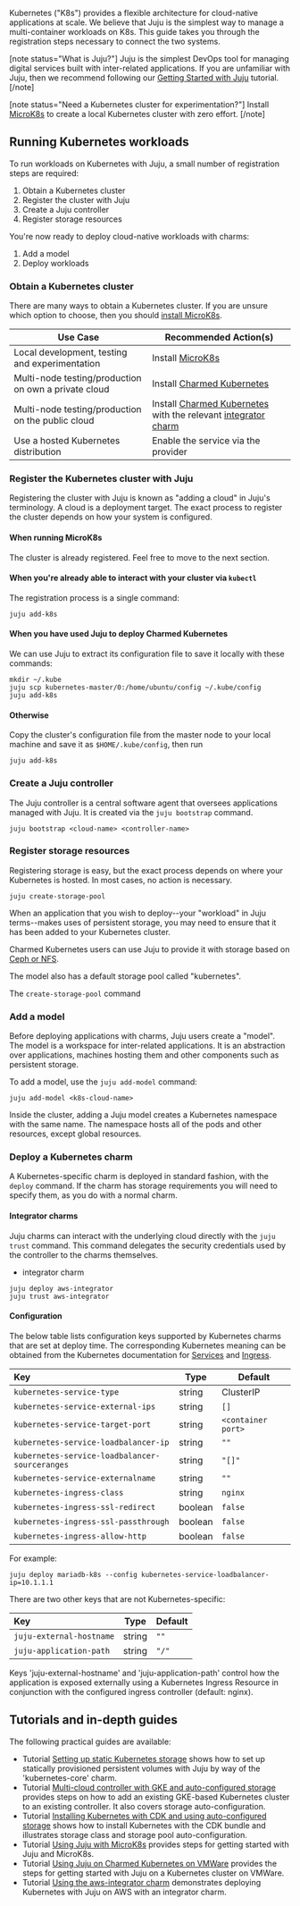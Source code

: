 <div data-theme-toc="true"> </div>

<!--
Todo:
- Should eventually link to k8s-charm developer documentation
- Add architectural overview/diagram
- Consider manually adding a cluster via `add-cloud` and `add-credential`
- Write tutorial on building a cluster using GCE with gcp-integrator
- Write tutorial on building a cluster using AKS
-->

Kubernetes ("K8s") provides a flexible architecture for cloud-native applications at scale. We believe that Juju is the simplest way to manage a multi-container workloads on K8s. This guide takes you through the registration steps necessary to connect the two systems.  

[note status="What is Juju?"]
Juju is the simplest DevOps tool for managing digital services built with inter-related applications. If you are unfamiliar with Juju, then we recommend following our [Getting Started with Juju](https://juju.is/docs/getting-started-with-juju) tutorial.
[/note]

[note status="Need a Kubernetes cluster for experimentation?"]
Install [MicroK8s][] to create a local Kubernetes cluster with zero effort.
[/note]

[MicroK8s]: https://microk8s.io/

<!--

<h2 id="heading--juju-kubernetes-specific-workflow">Juju Kubernetes-specific workflow</h2>

Some minor differences aside, Juju is able to treat your cluster as it does any other cloud. Applications can relate across K8s and traditional infrastructure. Actions are available for  There are some differences to working.



The k8s-specific Juju commands are `add-k8s`, `remove-k8s`, and `scale-application`. All other concepts and commands are applied in the traditional manner.

The `add-k8s` command makes the usual combination of `add-cloud` and `add-credential` unnecessary.

In `v.2.6.1`, the `add-k8s` command can be used to add the Kubernetes cluster and its credentials to the client's local cache (option `--local`) or to add these things directly to a running controller (the default behaviour). 

In `v.2.5.0`, only local behaviour is possible (there is no `--local` option). The cluster configuration file will also first need to be copied to `~/.kube/config`.

User credentials can still be added by way of the `add-credential` or `autoload-credentials` commands. Also, at any time, the k8s CLI can be used to add a new user to the cluster.

The `add-k8s` command can repeatedly set up different clusters as long as the contents of the configuration file has been changed accordingly. The KUBECONFIG environment variable is useful here as it will be honoured by Juju when finding the file to load.

The `remove-k8s` command is used to remove a Kubernetes cluster from Juju's list of known clouds.

The `scale-application` command is used to scale a Kubernetes cluster. The `add-unit` and `remove-unit` commands do not apply to a Kubernetes model.

Charms need to be written specifically for Kubernetes workloads. See tutorial [Understanding Kubernetes charms](/t/understanding-kubernetes-charms-tutorial/1263).

-->


<h2 id="heading--running-kubernetes-workloads">Running Kubernetes workloads</h2>

To run workloads on Kubernetes with Juju, a small number of registration steps are required:

1. Obtain a Kubernetes cluster
1. Register the cluster with Juju
1. Create a Juju controller
1. Register storage resources

You're now ready to deploy cloud-native workloads with charms:

1. Add a model
1. Deploy workloads



<h3 id="heading--obtain-a-kubernetes-cluster">Obtain a Kubernetes cluster</h3>

There are many ways to obtain a Kubernetes cluster. If you are unsure which option to choose, then you should [install MicroK8s](https://microk8s.io/).


| Use Case | Recommended Action(s)
|-----|-----|
| Local development, testing and experimentation | Install [MicroK8s](https://microk8s.io)
| Multi-node testing/production on own a private cloud | Install [Charmed Kubernetes](https://ubuntu.com/kubernetes/docs/install-manual)
| Multi-node testing/production on the public cloud | Install [Charmed Kubernetes](https://ubuntu.com/kubernetes/docs/install-manual) with the relevant [integrator charm](https://jaas.ai/search?q=integrator)
| Use a hosted Kubernetes distribution | Enable the service via the provider


<!--
ARCHIVE

Here is a list of suggestions:


- Use the '[kubernetes-core](https://jujucharms.com/kubernetes-core/)' bundle, which gives a minimal two-machine cluster available in the Charm Store.
- Use the '[canonical-kubernetes](https://jujucharms.com/canonical-kubernetes/)' bundle. This is the Charmed Distribution of Kubernetes (CDK), which is a more sophisticated version of 'kubernetes-core'. See tutorial [Installing Kubernetes with CDK and using auto-configured storage](/t/tutorial-installing-kubernetes-with-cdk-and-using-auto-configured-storage/1469).
- Use [MicroK8s](https://microk8s.io). This gives you a local, fully compliant Kubernetes deployment with dynamic persistent volume support.
- When Kubernetes is deployed via charms, special integrator charms made for specific cloud vendors can greatly assist (e.g. storage). [Search the Charm Store](https://jujucharms.com/q/integrator) for 'integrator'.
- Use a public Kubernetes cloud vendor such as [Amazon EKS](https://aws.amazon.com/eks/), [Azure AKS](https://azure.microsoft.com/en-us/services/kubernetes-service/), and [Google GKE](https://cloud.google.com/kubernetes-engine/). To get started with GKE, see appendix [Installing a GKE cluster](/t/appendix-installing-a-gke-cluster/1448).

[note]
Kubernetes bundles do not work well on a LXD cloud at this time. Refer to [Deploying on LXD](https://github.com/juju-solutions/bundle-canonical-kubernetes/wiki/Deploying-on-LXD) for details.
[/note]

-->

<h3 id="heading--add-the-cluster">Register the Kubernetes cluster with Juju</h3>

Registering the cluster with Juju is known as  "adding a cloud" in Juju's terminology. A cloud is a deployment target. The exact process to register the cluster depends on how your system is configured.

#### When running MicroK8s

The cluster is already registered. Feel free to move to the next section. 


#### When you're already able to interact with your cluster via `kubectl`

The registration process is a single command: 

```plain
juju add-k8s
```

#### When you have used Juju to deploy Charmed Kubernetes

We can use Juju to extract its configuration file to save it locally with these commands:

```plain
mkdir ~/.kube
juju scp kubernetes-master/0:/home/ubuntu/config ~/.kube/config
juju add-k8s
```

#### Otherwise

Copy the cluster's configuration file from the master node to your local machine and save it as `$HOME/.kube/config`, then run

```plain
juju add-k8s
```

<!--
Juju needs information about the cluster in order to add it. This information is part of the main Kubernetes configuration file which can be found on the Kubernetes master node. This is the same config file that `kubectl` uses.

In `v.2.6.1` clusters based on AKS and GKE can be added without the cluster configuration file. These types have special helper modes that enable their respective, independently installed, CLI toolkits and are accessible via options `--aks` and `--gke`.

In `v.2.6.1` the `add-k8s` command can apply to the client's local cache of clouds or to an existing controller. This works similar to the `add-cloud` command; see the [Adding clouds](/t/clouds/1100#heading--adding-clouds) section.

-->

### Create a Juju controller

The Juju controller is a central software agent that oversees applications  managed with Juju. It is created via the `juju bootstrap` command. 

```plain
juju bootstrap <cloud-name> <controller-name>
```

### Register storage resources

Registering storage is easy, but the exact process depends on where your Kubernetes is hosted. In most cases, no action is necessary.

```plain
juju create-storage-pool
``` 

When an application that you wish to deploy--your "workload" in Juju terms--makes uses of persistent storage, you may need to ensure that it has been added to your Kubernetes cluster.

Charmed Kubernetes users can use Juju to provide it with storage based on [Ceph or NFS](https://ubuntu.com/kubernetes/docs/storage).

The model also has a default storage pool called "kubernetes".

The `create-storage-pool` command

<h3 id="heading--add-a-model">Add a model</h3>

Before deploying applications with charms, Juju users create a "model". The model is a workspace for inter-related applications. It is an abstraction over applications, machines hosting them and other components such as persistent storage.  
 
To add a model, use the `juju add-model` command:

```plain
juju add-model <k8s-cloud-name>
```

Inside the cluster, adding a Juju model creates a Kubernetes namespace with the same name. The namespace hosts all of the pods and other resources, except global resources. 



<!--
ARCHIVE


<h3 id="heading--create-persistent-static-storage"> Create persistent static storage </h3>

[note]
If you are using MicroK8s, feel free to skip this step. MicroK8s automatically provides persistent volumes on demand.
[/note]

When an application that you wish to deploy--your "workload" in Juju terms--makes uses of persistent storage, you may need to ensure that it has been added to your Kubernetes cluster.

Charmed Kubernetes users can use Juju to provide it with storage based on [Ceph or NFS](https://ubuntu.com/kubernetes/docs/storage).

Users of other clusters should follow their vendor's instructions and verify that the storage pools are available with the command: `kubectl get sc,po`.

Create persistent static volumes for operator storage if your chosen cloud's storage is not supported natively by Kubernetes. You will need to do the same for workload storage if your charm has storage requirements. This is done with the Kubernetes tool `kubectl`.

<h3 id="heading--create-storage-pools">Create storage pools</h3>

Create storage pools for operator storage and, if needed, workload storage. 

The model also has a default storage pool called "kubernetes".

The `create-storage-pool` command.
-->


<h3 id="heading--deploy-a-kubernetes-charm">Deploy a Kubernetes charm</h3>

A Kubernetes-specific charm is deployed in standard fashion, with the `deploy` command. If the charm has storage requirements you will need to specify them, as you do with a normal charm.


#### Integrator charms

Juju charms can interact with the underlying cloud directly with the `juju trust` command. This command delegates the security credentials used by the controller to the charms themselves.

- integrator charm

```plain
juju deploy aws-integrator
juju trust aws-integrator
```


<h4 id="heading--configuration">Configuration</h4>

The below table lists configuration keys supported by Kubernetes charms that are set at deploy time. The corresponding Kubernetes meaning can be obtained from the Kubernetes documentation for [Services](https://kubernetes.io/docs/concepts/services-networking/service/) and [Ingress](https://kubernetes.io/docs/concepts/services-networking/ingress/).

| Key                                                       | Type    | Default          |
|:-----------------------------------------------|---------|------------------|
| `kubernetes-service-type`                      | string  | ClusterIP        | 
| `kubernetes-service-external-ips`              | string  | `[]`             |  
| `kubernetes-service-target-port`               | string  | `<container port>` |         
| `kubernetes-service-loadbalancer-ip`           | string  | `""`               |         
| `kubernetes-service-loadbalancer-sourceranges` | string  | `"[]"`             |
| `kubernetes-service-externalname`              | string  | `""`               |
| `kubernetes-ingress-class`                     | string  | `nginx`            |
| `kubernetes-ingress-ssl-redirect`              | boolean | `false`            |
| `kubernetes-ingress-ssl-passthrough`           | boolean | `false`            ||
| `kubernetes-ingress-allow-http`                | boolean | `false`            |

For example:

``` text
juju deploy mariadb-k8s --config kubernetes-service-loadbalancer-ip=10.1.1.1
```

There are two other keys that are not Kubernetes-specific:

<!--
TODO

Add valid values and comments

| Key                      | Type   | Default | Valid values | Comments |
|:-------------------------|--------|---------|--------------|:---------|
| `juju-external-hostname` | string | ""      |              |          |
| `juju-application-path`  | string | "/"     |              |          |
-->

| Key                      | Type   | Default | 
|:-------------------------|--------|---------|
| `juju-external-hostname` | string | `""`      |
| `juju-application-path`  | string | `"/"`     |

Keys 'juju-external-hostname' and 'juju-application-path' control how the application is exposed externally using a Kubernetes Ingress Resource in conjunction with the configured ingress controller (default: nginx).

<!--
<h2 id="heading--storage-theory-and-practical-guides">Storage theory</h2>

Refer to the  [Persistent storage and Kubernetes](/t/persistent-storage-and-kubernetes/1078) page for the theory on how Juju works with Kubernetes storage.
-->


## Tutorials and in-depth guides 

The following practical guides are available:

- Tutorial [Setting up static Kubernetes storage](/t/setting-up-static-kubernetes-storage-tutorial/1193) shows how to set up statically provisioned persistent volumes with Juju by way of the 'kubernetes-core' charm.
- Tutorial [Multi-cloud controller with GKE and auto-configured storage](/t/tutorial-multi-cloud-controller-with-gke-and-auto-configured-storage/1465) provides steps on how to add an existing GKE-based Kubernetes cluster to an existing controller. It also covers storage auto-configuration.
- Tutorial [Installing Kubernetes with CDK and using auto-configured storage](/t/tutorial-installing-kubernetes-with-cdk-and-using-auto-configured-storage/1469) shows how to install Kubernetes with the CDK bundle and illustrates storage class and storage pool auto-configuration.
- Tutorial [Using Juju with MicroK8s](/t/using-juju-with-microk8s-tutorial/1194) provides steps for getting started with Juju and MicroK8s.
- Tutorial [Using Juju on Charmed Kubernetes on VMWare](/t/tutorial-using-juju-on-kubernetes-on-vmware/1376) provides the steps for getting started with Juju on a Kubernetes cluster on VMWare.
- Tutorial [Using the aws-integrator charm](/t/using-the-aws-integrator-charm-tutorial/1192) demonstrates deploying Kubernetes with Juju on AWS with an integrator charm.
